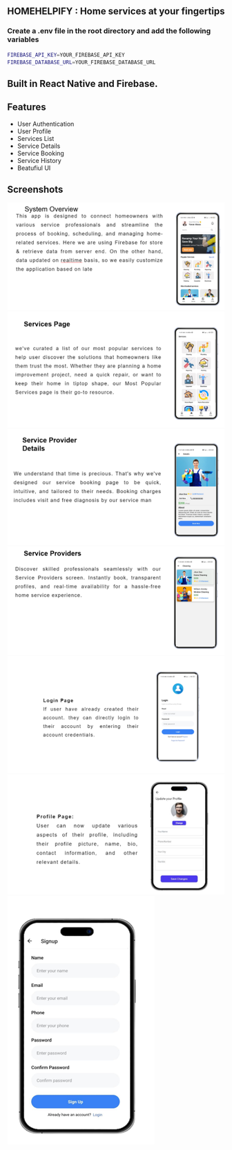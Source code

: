 ## HOMEHELPIFY : Home services at your fingertips

### Create a .env file in the root directory and add the following variables

```bash
FIREBASE_API_KEY=YOUR_FIREBASE_API_KEY
FIREBASE_DATABASE_URL=YOUR_FIREBASE_DATABASE_URL
```

## Built in React Native and Firebase.

## Features

- User Authentication
- User Profile
- Services List
- Service Details
- Service Booking
- Service History
- Beatufiul UI

## Screenshots

<img src="./assets/demo/home.png" alt="Home" >
<img src="./assets/demo/services.png" alt="Services" >
<img src="./assets/demo/service-detail.png" alt="Service Details" >
<img src="./assets/demo/bookings.png" alt="Booking" >
<img src="./assets/demo/login.png" alt="History" >
<img src="./assets/demo/user.png" alt="Profile" >
<img src="./assets/demo/signup.png" alt="Signup">
